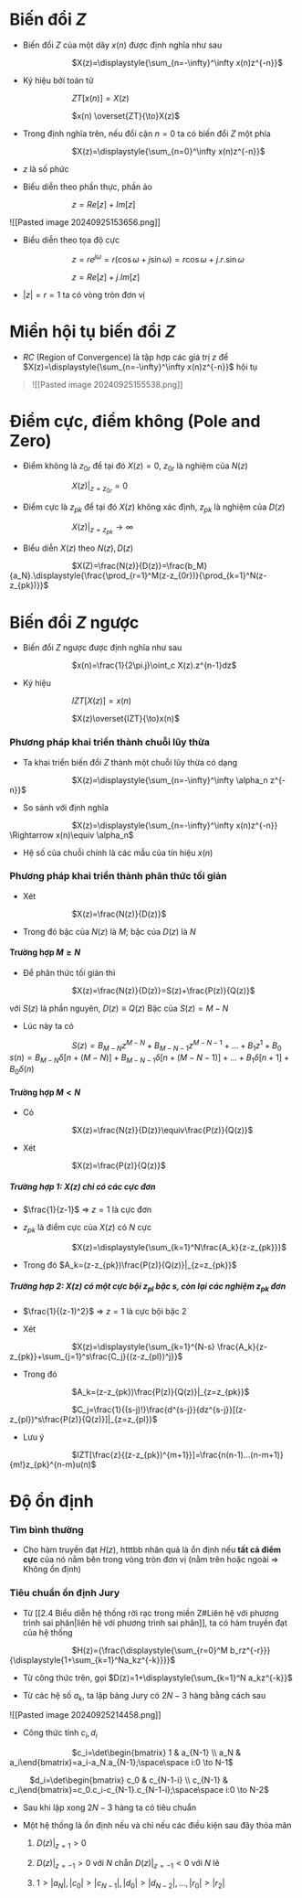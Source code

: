 
# Biến đổi $Z$

- Biến đổi $Z$ của một dãy $x(n)$ được định nghĩa như sau

$\hspace{3cm}$$X(z)=\displaystyle{\sum_{n=-\infty}^\infty x(n)z^{-n}}$

- Ký hiệu bởi toán tử

$\hspace{3cm}$$ZT[x(n)]=X(z)$

$\hspace{3cm}$$x(n) \overset{ZT}{\to}X(z)$ 

- Trong định nghĩa trên, nếu đổi cận $n=0$ ta có biến đổi $Z$ một phía

$\hspace{3cm}$$X(z)=\displaystyle{\sum_{n=0}^\infty x(n)z^{-n}}$

- $z$ là số phức 

- Biểu diễn theo phần thực, phần ảo

$\hspace{3cm}$$z=Re[z]+Im[z]$

![[Pasted image 20240925153656.png]]

- Biểu diễn theo tọa độ cực

$\hspace{3cm}$$z=re^{j\omega}=r(\cos\omega+j\sin\omega)=r\cos\omega+j.r.\sin\omega$ 

$\hspace{3cm}$$z=Re[z]+j.Im[z]$

- $|z|=r=1$ ta có vòng tròn đơn vị

# Miền hội tụ biến đổi $Z$

- $RC$ (Region of Convergence) là tập hợp các giá trị $z$ để $X(z)=\displaystyle{\sum_{n=-\infty}^\infty x(n)z^{-n}}$ hội tụ

>![[Pasted image 20240925155538.png]]

# Điểm cực, điểm không (Pole and Zero)

- Điểm không là $z_{0r}$ để tại đó $X(z)=0$, $z_{0r}$ là nghiệm của $N(z)$

$\hspace{3cm}$$X(z)|_{z=z_{0r}}=0$

- Điểm cực là $z_{pk}$ để tại đó $X(z)$ không xác định, $z_{pk}$ là nghiệm của $D(z)$

$\hspace{3cm}$$X(z)|_{z=z_{pk}}\to \infty$

- Biểu diễn $X(z)$ theo $N(z), D(z)$

$\hspace{3cm}$$X(Z)=\frac{N(z)}{D(z)}=\frac{b_M}{a_N}.\displaystyle{\frac{\prod_{r=1}^M(z-z_{0r})}{\prod_{k=1}^N(z-z_{pk})}}$

# Biến đổi $Z$ ngược

- Biến đổi $Z$ ngược được định nghĩa như sau

$\hspace{3cm}$$x(n)=\frac{1}{2\pi.j}\oint_c X(z).z^{n-1}dz$ 

- Ký hiệu 

$\hspace{3cm}$$IZT[X(z)]=x(n)$

$\hspace{3cm}$$X(z)\overset{IZT}{\to}x(n)$ 

### Phương pháp khai triển thành chuỗi lũy thừa

- Ta khai triển biến đổi $Z$ thành một chuỗi lũy thừa có dạng

$\hspace{3cm}$$X(z)=\displaystyle{\sum_{n=-\infty}^\infty \alpha_n z^{-n}}$

- So sánh với định nghĩa

$\hspace{3cm}$$X(z)=\displaystyle{\sum_{n=-\infty}^\infty x(n)z^{-n}} \Rightarrow x(n)\equiv \alpha_n$ 

- Hệ số của chuỗi chính là các mẫu của tín hiệu $x(n)$

### Phương pháp khai triển thành phân thức tối giản

- Xét

$\hspace{3cm}$$X(z)=\frac{N(z)}{D(z)}$

- Trong đó bậc của $N(z)$ là $M$; bậc của $D(z)$ là $N$

#### Trường hợp $M\geq N$ 

- Để phân thức tối giản thì

$\hspace{3cm}$$X(z)=\frac{N(z)}{D(z)}=S(z)+\frac{P(z)}{Q(z)}$

với $S(z)$ là phần nguyên, $D(z)\equiv Q(z)$ 
Bậc của $S(z)=M-N$ 

- Lúc này ta có

$\hspace{3cm}$$S(z)=B_{M-N}z^{M-N}+B_{M-N-1}z^{M-N-1}+...+B_1z^1+B_0$ 
$s(n)=B_{M-N}\delta[n+(M-N)]+B_{M-N-1}\delta[n+(M-N-1)]+...+B_1\delta[n+1]+B_0\delta(n)$  
#### Trường hợp $M<N$ 

- Có

$\hspace{3cm}$$X(z)=\frac{N(z)}{D(z)}\equiv\frac{P(z)}{Q(z)}$ 

- Xét 

$\hspace{3cm}$$X(z)=\frac{P(z)}{Q(z)}$

##### Trường hợp 1: $X(z)$ chỉ có các cực đơn

- $\frac{1}{z-1}$ $\Rightarrow$ $z=1$ là cực đơn

- $z_{pk}$ là điểm cực của $X(z)$ có $N$ cực 

$\hspace{3cm}$$X(z)=\displaystyle{\sum_{k=1}^N\frac{A_k}{z-z_{pk}}}$

- Trong đó $A_k=(z-z_{pk})\frac{P(z)}{Q(z)}|_{z=z_{pk}}$ 

##### Trường hợp 2: $X(z)$ có một cực bội $z_{pl}$ bậc $s$, còn lại các nghiệm $z_{pk}$ đơn 

- $\frac{1}{(z-1)^2}$ $\Rightarrow$ $z=1$ là cực bội bậc 2

- Xét

$\hspace{3cm}$$X(z)=\displaystyle{\sum_{k=1}^{N-s} \frac{A_k}{z-z_{pk}}+\sum_{j=1}^s\frac{C_j}{(z-z_{pl})^j}}$ 

- Trong đó

$\hspace{3cm}$$A_k=(z-z_{pk})\frac{P(z)}{Q(z)}|_{z=z_{pk}}$

$\hspace{3cm}$$C_j=\frac{1}{(s-j)!}\frac{d^{s-j}}{dz^{s-j}}[(z-z_{pl})^s\frac{P(z)}{Q(z)}]|_{z=z_{pl}}$  

- Lưu ý

$\hspace{3cm}$$IZT[\frac{z}{(z-z_{pk})^{m+1}}]=\frac{n(n-1)...(n-m+1)}{m!}z_{pk}^{n-m}u(n)$

# Độ ổn định

### Tìm bình thường

- Cho hàm truyền đạt $H(z)$, htttbb nhân quả là ổn định nếu **tất cả điểm cực** của nó nằm bên trong vòng tròn đơn vị (nằm trên hoặc ngoài $\Rightarrow$ Không ổn định)

### Tiêu chuẩn ổn định Jury 

- Từ [[2.4 Biểu diễn hệ thống rời rạc trong miền Z#Liên hệ với phương trình sai phân|liên hệ với phương trình sai phân]], ta có hàm truyền đạt của hệ thống

$\hspace{3cm}$$H(z)={\frac{\displaystyle{\sum_{r=0}^M b_rz^{-r}}}{\displaystyle{1+\sum_{k=1}^Na_kz^{-k}}}}$ 

- Từ công thức trên, gọi $D(z)=1+\displaystyle{\sum_{k=1}^N a_kz^{-k}}$ 

- Từ các hệ số $a_k$, ta lập bảng Jury có $2N-3$ hàng bằng cách sau

![[Pasted image 20240925214458.png]]

- Công thức tính $c_i, d_i$

$\hspace{3cm}$$c_i=\det\begin{bmatrix} 1 & a_{N-1} \\ a_N & a_i\end{bmatrix}=a_i-a_N.a_{N-1};\space\space i:0 \to N-1$     

$\hspace{1cm}$$d_i=\det\begin{bmatrix} c_0 & c_{N-1-i} \\ c_{N-1} & c_i\end{bmatrix}=c_0.c_i-c_{N-1}.c_{N-1-i};\space\space i:0 \to N-2$

- Sau khi lập xong $2N-3$ hàng ta có tiêu chuẩn

- Một hệ thống là ổn định nếu và chỉ nếu các điều kiện sau đây thỏa mãn

	1. $D(z)|_{z=1} > 0$

	2. $D(z)|_{z=-1}>0$  với $N$ chẵn
	        $D(z)|_{z=-1}<0$  với $N$ lẻ

	3. $1>|a_N|, |c_0|>|c_{N-1}|, |d_0|>|d_{N-2}|,...,|r_0|>|r_2|$ 
